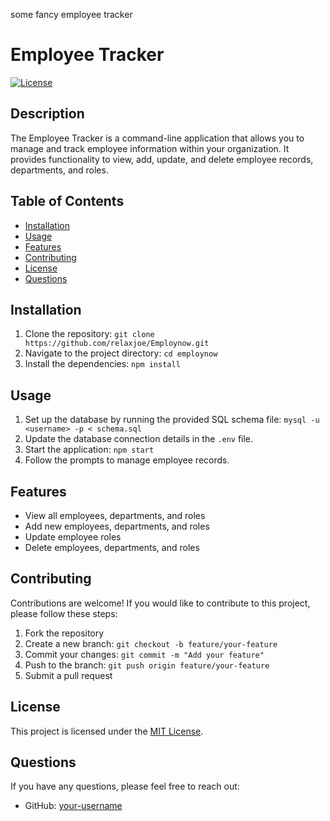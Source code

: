 some fancy employee tracker
# Employee Tracker

[![License](https://img.shields.io/badge/license-MIT-blue.svg)](https://opensource.org/licenses/MIT)

## Description

The Employee Tracker is a command-line application that allows you to manage and track employee information within your organization. It provides functionality to view, add, update, and delete employee records, departments, and roles.

## Table of Contents

- [Installation](#installation)
- [Usage](#usage)
- [Features](#features)
- [Contributing](#contributing)
- [License](#license)
- [Questions](#questions)

## Installation

1. Clone the repository: `git clone https://github.com/relaxjoe/Employnow.git`
2. Navigate to the project directory: `cd employnow`
3. Install the dependencies: `npm install`

## Usage

1. Set up the database by running the provided SQL schema file: `mysql -u <username> -p < schema.sql`
2. Update the database connection details in the `.env` file.
3. Start the application: `npm start`
4. Follow the prompts to manage employee records.

## Features

- View all employees, departments, and roles
- Add new employees, departments, and roles
- Update employee roles
- Delete employees, departments, and roles

## Contributing

Contributions are welcome! If you would like to contribute to this project, please follow these steps:

1. Fork the repository
2. Create a new branch: `git checkout -b feature/your-feature`
3. Commit your changes: `git commit -m "Add your feature"`
4. Push to the branch: `git push origin feature/your-feature`
5. Submit a pull request

## License

This project is licensed under the [MIT License](https://opensource.org/licenses/MIT).

## Questions

If you have any questions, please feel free to reach out:

- GitHub: [your-username](https://github.com/relaxjoe)